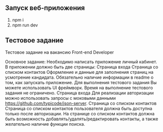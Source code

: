 ##  Запуск веб-приложения
1. npm i 
2. npm run dev

 ## Тестовое задание
 Тестовое задание на вакансию Front-end Developer
 
Основное задание:
Необходимо написать приложение личный кабинет.
В приложении должно быть две страницы:
Страница входа
Страница со списком контактов
Оформление и данные для заполнения страниц на усмотрение кандидата.
Обязательно наличие информации в readme о том, как запускать приложение.
Для выполнения тестового задания Вы можете использовать UI фреймворк.
Время на выполнение тестового задания не ограничено.
Страница входа
Для реализации авторизации можно использовать запросы с моковыми данными https://github.com/typicode/json-server.
Страница со списком контактов
Страница со списком контактов пользователя должна быть доступна только после авторизации.
На странице со списком контактов должна быть возможность добавлять/удалять/редактировать контакты, а также желательно наличие функции поиска.
